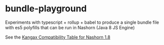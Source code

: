 # bundle-playground

Experiments with typescript + rollup + babel to produce a single bundle file with es5 polyfills
that can be run in Nashorn (Java 8 JS Engine)

See the [Kangax Compatibility Table for Nashorn 1.8](https://kangax.github.io/compat-table/es6/#nashorn1_8)
